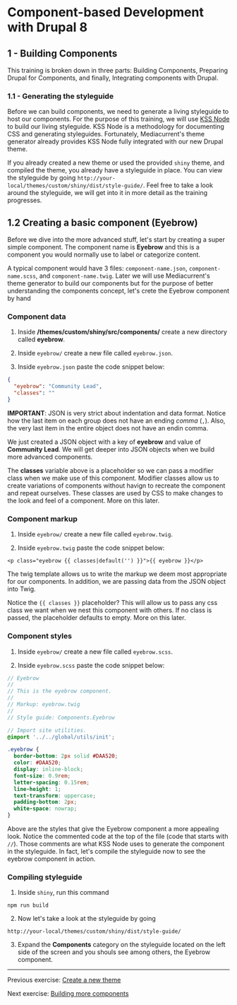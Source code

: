 # Component-based Development with Drupal 8

## 1 - Building Components
This training is broken down in three parts:  Building Components, Preparing Drupal for Components, and finally, Integrating components with Drupal.

### 1.1 - Generating the styleguide
Before we can build components, we need to generate a living styleguide to host our components.  For the purpose of this training, we will use [KSS Node](https://github.com/kss-node/kss-node) to build our living styleguide.  KSS Node is a methodology for documenting CSS and generating styleguides.  Fortunately, Mediacurrent's theme generator already provides KSS Node fully integrated with our new Drupal theme.

If you already created a new theme or used the provided `shiny` theme, and compiled the theme, you already have a styleguide in place.  You can view the styleguide by going `http://your-local/themes/custom/shiny/dist/style-guide/`.  Feel free to take a look around the styleguide, we will get into it in more detail as the training progresses.

## 1.2 Creating a basic component (Eyebrow)

Before we dive into the more advanced stuff, let's start by creating a super simple component.  The component name is **Eyebrow** and this is a component you would normally use to label or categorize content.

A typical component would have 3 files: `component-name.json`, `component-name.scss`, and `component-name.twig`.  Later we will use Mediacurrent's theme generator to build our components but for the purpose of better understanding the components concept, let's crete the Eyebrow component by hand


### Component data

1. Inside **/themes/custom/shiny/src/components/** create a new directory called **eyebrow**.

2. Inside `eyebrow/` create a new file called `eyebrow.json`.

3. Inside `eyebrow.json` paste the code snippet below:

```json
{
  "eyebrow": "Community Lead",
  "classes": ""
}
```
**IMPORTANT**:  JSON is very strict about indentation and data format.  Notice how the last item on each group does not have an ending _comma_ (`,`).  Also, the very last item in the entire object does not have an endin comma.


We just created a JSON object with a key of **eyebrow** and value of **Community Lead**.  We will get deeper into JSON objects when we build more advanced components.

The **classes** variable above is a placeholder so we can pass a modifier class when we make use of this component.  Modifier classes allow us to create variations of components without havign to recreate the component and repeat ourselves.  These classes are used by CSS to make changes to the look and feel of a component.  More on this later.


### Component markup

1. Inside `eyebrow/` create a new file called `eyebrow.twig`.

2. Inside `eyebrow.twig` paste the code snippet below:

```
<p class="eyebrow {{ classes|default('') }}">{{ eyebrow }}</p>
```

The twig template allows us to write the markup we deem most appropriate for our components.  In addition, we are passing data from the JSON object into Twig.

Notice the ``{{ classes }}`` placeholder?  This will allow us to pass any css class we want when we nest this component with others.  If no class is passed, the placeholder defaults to empty.  More on this later.


### Component styles

1. Inside `eyebrow/` create a new file called `eyebrow.scss`.

2. Inside `eyebrow.scss` paste the code snippet below:


```scss
// Eyebrow
//
// This is the eyebrow component.
//
// Markup: eyebrow.twig
//
// Style guide: Components.Eyebrow

// Import site utilities.
@import '../../global/utils/init';

.eyebrow {
  border-bottom: 2px solid #DAA520;
  color: #DAA520;
  display: inline-block;
  font-size: 0.9rem;
  letter-spacing: 0.15rem;
  line-height: 1;
  text-transform: uppercase;
  padding-bottom: 2px;
  white-space: nowrap;
}
```

Above are the styles that give the Eyebrow component a more appealing look.  Notice the commented code at the top of the file (code that starts with `//`).  Those comments are what KSS Node uses to generate the component in the styleguide.  In fact, let's compile the styleguide now to see the eyebrow component in action.

### Compiling styleguide

1. Inside `shiny`, run this command

```
npm run build
```

2. Now let's take a look at the styleguide by going

```
http://your-local/themes/custom/shiny/dist/style-guide/
```

3. Expand the **Components** category on the styleguide located on the left side of the screen and you shouls see among others, the Eyebrow component.


---
Previous exercise:  [Create a new theme](1-new-theme.md)


Next exercise:  [Building more components](3-building-components.md)
